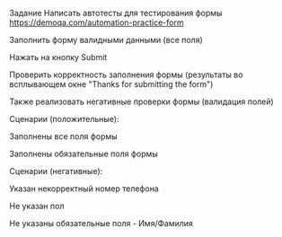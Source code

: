 Задание
Написать автотесты для тестирования формы https://demoqa.com/automation-practice-form

Заполнить форму валидными данными (все поля)

Нажать на кнопку Submit

Проверить корректность заполнения формы (результаты во всплывающем окне "Thanks for submitting the form")

Также реализовать негативные проверки формы (валидация полей)

Сценарии (положительные):

Заполнены все поля формы

Заполнены обязательные поля формы

Сценарии (негативные):

Указан некорректный номер телефона

Не указан пол

Не указаны обязательные поля - Имя/Фамилия
